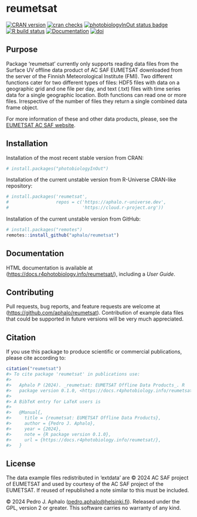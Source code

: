 
# reumetsat

<!-- badges: start -->

[![CRAN
version](https://www.r-pkg.org/badges/version-last-release/reumetsat)](https://cran.r-project.org/package=reumetsat)
[![cran
checks](https://badges.cranchecks.info/worst/reumetsat.svg)](https://cran.r-project.org/web/checks/check_results_reumetsat.html)
[![photobiologyInOut status
badge](https://aphalo.r-universe.dev/badges/reumetsat)](https://aphalo.r-universe.dev/reumetsat)
[![R build
status](https://github.com/aphalo/reumetsat/workflows/R-CMD-check/badge.svg)](https://github.com/aphalo/reumetsat/actions)
[![Documentation](https://img.shields.io/badge/documentation-reumetsat-informational.svg)](https://docs.r4photobiology.info/reumetsat/)
[![doi](https://img.shields.io/badge/doi-10.32614/CRAN.package.reumetsat-blue.svg)](https://doi.org/10.32614/CRAN.package.reumetsat)
<!-- badges: end -->

## Purpose

Package ‘reumetsat’ currently only supports reading data files from the
Surface UV offline data product of AC SAF EUMETSAT downloaded from the
server of the Finnish Meteorological Institute (FMI). Two different
functions cater for two different types of files: HDF5 files with data
on a geographic grid and one file per day, and text (.txt) files with
time series data for a single geographic location. Both functions can
read one or more files. Irrespective of the number of files they return
a single combined data frame object.

For more information of these and other data products, please, see the
[EUMETSAT AC SAF website](https://acsaf.org/).

## Installation

Installation of the most recent stable version from CRAN:

``` r
# install.packages("photobiologyInOut")
```

Installation of the current unstable version from R-Universe CRAN-like
repository:

``` r
# install.packages('reumetsat', 
#                  repos = c('https://aphalo.r-universe.dev', 
#                            'https://cloud.r-project.org'))
```

Installation of the current unstable version from GitHub:

``` r
# install.packages("remotes")
remotes::install_github("aphalo/reumetsat")
```

## Documentation

HTML documentation is available at
(<https://docs.r4photobiology.info/reumetsat/>), including a *User
Guide*.

## Contributing

Pull requests, bug reports, and feature requests are welcome at
(<https://github.com/aphalo/reumetsat>). Contribution of example data
files that could be supported in future versions will be very much
appreciated.

## Citation

If you use this package to produce scientific or commercial
publications, please cite according to:

``` r
citation("reumetsat")
#> To cite package 'reumetsat' in publications use:
#> 
#>   Aphalo P (2024). _reumetsat: EUMETSAT Offline Data Products_. R
#>   package version 0.1.0, <https://docs.r4photobiology.info/reumetsat/>.
#> 
#> A BibTeX entry for LaTeX users is
#> 
#>   @Manual{,
#>     title = {reumetsat: EUMETSAT Offline Data Products},
#>     author = {Pedro J. Aphalo},
#>     year = {2024},
#>     note = {R package version 0.1.0},
#>     url = {https://docs.r4photobiology.info/reumetsat/},
#>   }
```

## License

The data example files redistributed in ‘extdata’ are © 2024 AC SAF
project of EUMETSAT and used by courtesy of the AC SAF project of the
EUMETSAT. If reused of republished a note similar to this must be
included.

© 2024 Pedro J. Aphalo (<pedro.aphalo@helsinki.fi>). Released under the
GPL, version 2 or greater. This software carries no warranty of any
kind.
